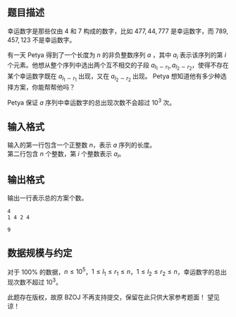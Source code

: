 ## 题目描述

幸运数字是那些仅由 $4$ 和 $7$ 构成的数字，比如 $477,44,777$ 是幸运数字，而 $789,457,123$ 不是幸运数字。

有一天 Petya 得到了一个长度为 $n$ 的非负整数序列 $a$ ，其中 $a_i$ 表示该序列的第 $i$ 个元素。他想从整个序列中选出两个互不相交的子段 $a_{l_1 \sim r_1},a_{l_2 \sim r_2}$，使得不存在某个幸运数字既在 $a_{l_1 \sim r_1}$ 出现，又在 $a_{l_2\sim r_2}$ 出现。 Petya 想知道他有多少种选择方案，你能帮帮他吗？

Petya 保证 $a$ 序列中幸运数字的总出现次数不会超过 $10^3$ 次。

## 输入格式

输入的第一行包含一个正整数 $n$，表示 $a$ 序列的长度。  
第二行包含 $n$ 个整数，第 $i$ 个整数表示 $a_i$。

## 输出格式

输出一行表示总的方案个数。

```input1
4
1 4 2 4
```

```output1
9
```

## 数据规模与约定

对于 $100\%$ 的数据，$n \le 10^5$，$1 \le l_1 \le r_1 \le n$，$1 \le l_2 \le r_2 \le n$，幸运数字的总出现次数不超过 $10^3$。

此题存在版权，故原 BZOJ 不再支持提交，保留在此只供大家参考题面！ 望见谅！

